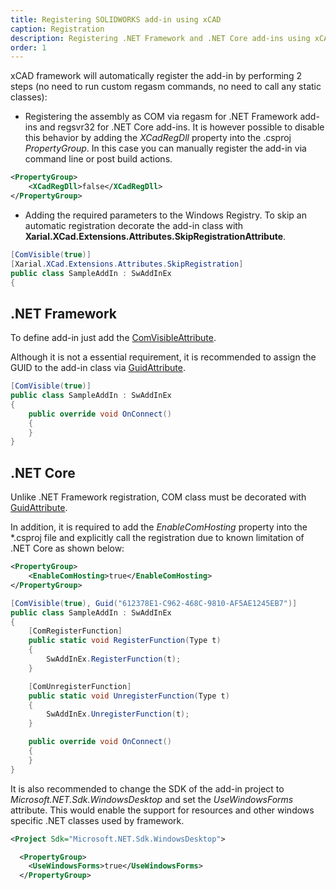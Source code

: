 ```yaml
---
title: Registering SOLIDWORKS add-in using xCAD
caption: Registration
description: Registering .NET Framework and .NET Core add-ins using xCAD (automatic or manual option)
order: 1
---
```

xCAD framework will automatically register the add-in by performing 2 steps (no need to run custom regasm commands, no need to call any static classes):

* Registering the assembly as COM via regasm for .NET Framework add-ins and regsvr32 for .NET Core add-ins. It is however possible to disable this behavior by adding the *XCadRegDll* property into the .csproj *PropertyGroup*. In this case you can manually register the add-in via command line or post build actions.

~~~ xml jagged
<PropertyGroup>
    <XCadRegDll>false</XCadRegDll>
</PropertyGroup>
~~~

* Adding the required parameters to the Windows Registry. To skip an automatic registration decorate the add-in class with **Xarial.XCad.Extensions.Attributes.SkipRegistrationAttribute**.

~~~ cs jagged-bottom
[ComVisible(true)]
[Xarial.XCad.Extensions.Attributes.SkipRegistration]
public class SampleAddIn : SwAddInEx
{
~~~

## .NET Framework

To define add-in just add the [ComVisibleAttribute](https://docs.microsoft.com/en-us/dotnet/api/system.runtime.interopservices.comvisibleattribute?view=netframework-4.8).

Although it is not a essential requirement, it is recommended to assign the GUID to the add-in class via [GuidAttribute](https://docs.microsoft.com/en-us/dotnet/api/system.runtime.interopservices.guidattribute?view=netcore-3.1).

~~~ cs
[ComVisible(true)]
public class SampleAddIn : SwAddInEx
{
    public override void OnConnect()
    {
    }
}
~~~

## .NET Core

Unlike .NET Framework registration, COM class must be decorated with [GuidAttribute](https://docs.microsoft.com/en-us/dotnet/api/system.runtime.interopservices.guidattribute?view=netcore-3.1).

In addition, it is required to add the *EnableComHosting* property into the *.csproj file and explicitly call the registration due to known limitation of .NET Core as shown below:

~~~ xml jagged
<PropertyGroup>
    <EnableComHosting>true</EnableComHosting>
</PropertyGroup>
~~~

~~~ cs
[ComVisible(true), Guid("612378E1-C962-468C-9810-AF5AE1245EB7")]
public class SampleAddIn : SwAddInEx
{
    [ComRegisterFunction]
    public static void RegisterFunction(Type t)
    {
        SwAddInEx.RegisterFunction(t);
    }

    [ComUnregisterFunction]
    public static void UnregisterFunction(Type t)
    {
        SwAddInEx.UnregisterFunction(t);
    }

    public override void OnConnect()
    {
    }
}
~~~

It is also recommended to change the SDK of the add-in project to *Microsoft.NET.Sdk.WindowsDesktop* and set the *UseWindowsForms* attribute. This would enable the support for resources and other windows specific .NET classes used by framework.

~~~ xml jagged-bottom
<Project Sdk="Microsoft.NET.Sdk.WindowsDesktop">

  <PropertyGroup>
    <UseWindowsForms>true</UseWindowsForms>
  </PropertyGroup>
~~~
